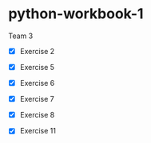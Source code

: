 # python-workbook-1
Team 3

- [x] Exercise 2 
- [x] Exercise 5
- [x] Exercise 6
- [x] Exercise 7
- [x] Exercise 8
- [x] Exercise 11

